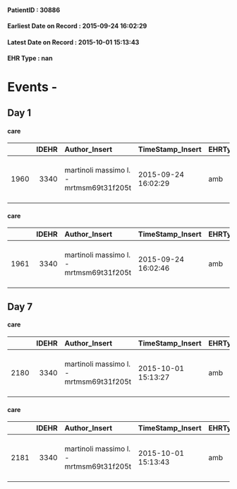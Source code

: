 
#### PatientID : 30886
#### Earliest Date on Record : 2015-09-24 16:02:29
#### Latest Date on Record : 2015-10-01 15:13:43
#### EHR Type : nan

# Events - 

## Day 1

#### care
|      |   IDEHR | Author_Insert                           | TimeStamp_Insert    | EHRType   |   PatientID |   IDGESTIONE_AUSILI |   ds_ncons |   opt_annulla_consegna | dt_Ric_consegna     | dt_ric_cons_forn    | opt_ausilio                                     |
|-----:|--------:|:----------------------------------------|:--------------------|:----------|------------:|--------------------:|-----------:|-----------------------:|:--------------------|:--------------------|:------------------------------------------------|
| 1960 |    3340 | martinoli massimo l. - mrtmsm69t31f205t | 2015-09-24 16:02:29 | amb       |       30886 |                1804 |      26170 |                      0 | 2015-09-24 00:00:00 | 2015-09-24 00:00:00 | electronic articulated bed with side rails # 14 |

#### care
|      |   IDEHR | Author_Insert                           | TimeStamp_Insert    | EHRType   |   PatientID |   IDGESTIONE_AUSILI |   ds_ncons |   opt_annulla_consegna | dt_Ric_consegna     | dt_ric_cons_forn    | opt_ausilio                             |
|-----:|--------:|:----------------------------------------|:--------------------|:----------|------------:|--------------------:|-----------:|-----------------------:|:--------------------|:--------------------|:----------------------------------------|
| 1961 |    3340 | martinoli massimo l. - mrtmsm69t31f205t | 2015-09-24 16:02:46 | amb       |       30886 |                1805 |      26170 |                      0 | 2015-09-24 00:00:00 | 2015-09-24 00:00:00 | antid air mattress with compressor # 16 |


## Day 7

#### care
|      |   IDEHR | Author_Insert                           | TimeStamp_Insert    | EHRType   |   PatientID |   IDGESTIONE_AUSILI |   ds_ncons |   opt_annulla_consegna | ds_note_x                        | dt_Ric_consegna     | dt_ric_cons_forn    | opt_ausilio                             |
|-----:|--------:|:----------------------------------------|:--------------------|:----------|------------:|--------------------:|-----------:|-----------------------:|:---------------------------------|:--------------------|:--------------------|:----------------------------------------|
| 2180 |    3340 | martinoli massimo l. - mrtmsm69t31f205t | 2015-10-01 15:13:27 | amb       |       30886 |                2024 |      26170 |                      1 | travel only because the deceased | 2015-09-24 00:00:00 | 2015-09-24 00:00:00 | antid air mattress with compressor # 16 |

#### care
|      |   IDEHR | Author_Insert                           | TimeStamp_Insert    | EHRType   |   PatientID |   IDGESTIONE_AUSILI |   ds_ncons |   opt_annulla_consegna | ds_note_x                        | dt_Ric_consegna     | dt_ric_cons_forn    | opt_ausilio                                     |
|-----:|--------:|:----------------------------------------|:--------------------|:----------|------------:|--------------------:|-----------:|-----------------------:|:---------------------------------|:--------------------|:--------------------|:------------------------------------------------|
| 2181 |    3340 | martinoli massimo l. - mrtmsm69t31f205t | 2015-10-01 15:13:43 | amb       |       30886 |                2025 |      26170 |                      1 | travel only because the deceased | 2015-09-24 00:00:00 | 2015-09-24 00:00:00 | electronic articulated bed with side rails # 14 |


